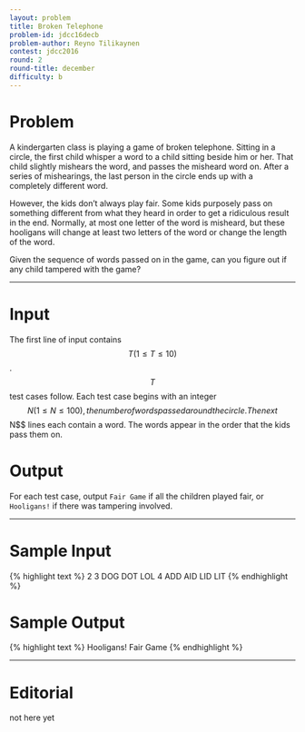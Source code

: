 ```yaml
---
layout: problem
title: Broken Telephone
problem-id: jdcc16decb
problem-author: Reyno Tilikaynen
contest: jdcc2016
round: 2
round-title: december
difficulty: b
---
```


# Problem
A kindergarten class is playing a game of broken telephone. Sitting in a circle, the first child whisper a word to a child sitting beside him or her. That child slightly mishears the word, and passes the misheard word on. After a series of mishearings, the last person in the circle ends up with a completely different word.

However, the kids don’t always play fair. Some kids purposely pass on something different from what they heard in order to get a ridiculous result in the end. Normally, at most one letter of the word is misheard, but these hooligans will change at least two letters of the word or change the length of the word.

Given the sequence of words passed on in the game, can you figure out if any child tampered with the game?

---

# Input
The first line of input contains $$T (1 \leq T \leq 10)$$. $$T$$ test cases follow. Each test case begins with an integer $$N (1 \leq N \leq 100), the number of words passed around the circle. The next $$N$$ lines each contain a word. The words appear in the order that the kids pass them on.

# Output
For each test case, output `Fair Game` if all the children played fair, or `Hooligans!` if there was tampering involved.

---

# Sample Input
{% highlight text %}
2
3
DOG
DOT
LOL
4
ADD
AID
LID
LIT
{% endhighlight %}

# Sample Output
{% highlight text %}
Hooligans!
Fair Game
{% endhighlight %}

---

# Editorial
not here yet